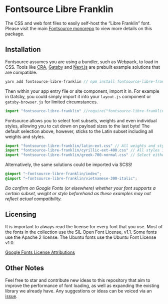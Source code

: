 # Fontsource Libre Franklin

The CSS and web font files to easily self-host the “Libre Franklin” font. Please visit the main [Fontsource monorepo](https://github.com/DecliningLotus/fontsource) to view more details on this package.

## Installation

Fontsource assumes you are using a bundler, such as Webpack, to load in CSS. Tools like [CRA](https://create-react-app.dev/), [Gatsby](https://www.gatsbyjs.org/) and [Next.js](https://nextjs.org/) are prebuilt example solutions that are compatible.

```javascript
yarn add fontsource-libre-franklin // npm install fontsource-libre-franklin
```

Then within your app entry file or site component, import it in. For example in Gatsby, you could simply import it into your `layout.js` component or `gatsby-browser.js` for limited circumstances.

```javascript
import "fontsource-libre-franklin" //require("fontsource-libre-franklin")
```

Fontsource allows you to select font subsets, weights and even individual styles, allowing you to cut down on payload sizes to the last byte! The default selection above, however, sticks to the Latin subset including all weights and styles.

```javascript
import "fontsource-libre-franklin/latin-ext.css" // All weights and styles included.
import "fontsource-libre-franklin/cyrillic-ext-400.css" // All styles included.
import "fontsource-libre-franklin/greek-700-normal.css" // Select either normal or italic.
```

Alternatively, the same solutions could be imported via SCSS!

```scss
@import "~fontsource-libre-franklin/index";
@import "~fontsource-libre-franklin/vietnamese-300-italic";
```

_Do confirm on Google Fonts (or elsewhere) whether your font supports a certain subset, weight or style beforehand as these examples may not reflect actual compatibility._

## Licensing

It is important to always read the license for every font that you use.
Most of the fonts in the collection use the SIL Open Font License, v1.1. Some fonts use the Apache 2 license. The Ubuntu fonts use the Ubuntu Font License v1.0.

[Google Fonts License Attributions](https://fonts.google.com/attribution)

## Other Notes

Feel free to star and contribute new ideas to this repository that aim to improve the performance of font loading, as well as expanding the existing library we already have. Any suggestions or ideas can be voiced via an [issue](https://github.com/DecliningLotus/fontsource/issues).
